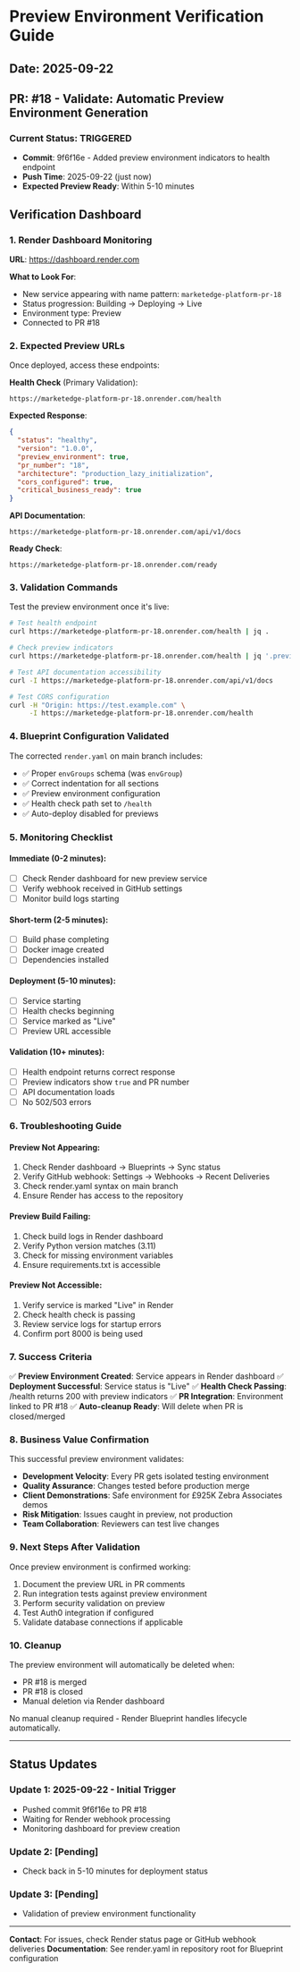 # Preview Environment Verification Guide

## Date: 2025-09-22
## PR: #18 - Validate: Automatic Preview Environment Generation

### Current Status: TRIGGERED
- **Commit**: 9f6f16e - Added preview environment indicators to health endpoint
- **Push Time**: 2025-09-22 (just now)
- **Expected Preview Ready**: Within 5-10 minutes

## Verification Dashboard

### 1. Render Dashboard Monitoring
**URL**: https://dashboard.render.com

**What to Look For**:
- New service appearing with name pattern: `marketedge-platform-pr-18`
- Status progression: Building → Deploying → Live
- Environment type: Preview
- Connected to PR #18

### 2. Expected Preview URLs
Once deployed, access these endpoints:

**Health Check** (Primary Validation):
```
https://marketedge-platform-pr-18.onrender.com/health
```

**Expected Response**:
```json
{
  "status": "healthy",
  "version": "1.0.0",
  "preview_environment": true,
  "pr_number": "18",
  "architecture": "production_lazy_initialization",
  "cors_configured": true,
  "critical_business_ready": true
}
```

**API Documentation**:
```
https://marketedge-platform-pr-18.onrender.com/api/v1/docs
```

**Ready Check**:
```
https://marketedge-platform-pr-18.onrender.com/ready
```

### 3. Validation Commands

Test the preview environment once it's live:

```bash
# Test health endpoint
curl https://marketedge-platform-pr-18.onrender.com/health | jq .

# Check preview indicators
curl https://marketedge-platform-pr-18.onrender.com/health | jq '.preview_environment, .pr_number'

# Test API documentation accessibility
curl -I https://marketedge-platform-pr-18.onrender.com/api/v1/docs

# Test CORS configuration
curl -H "Origin: https://test.example.com" \
     -I https://marketedge-platform-pr-18.onrender.com/health
```

### 4. Blueprint Configuration Validated

The corrected `render.yaml` on main branch includes:
- ✅ Proper `envGroups` schema (was `envGroup`)
- ✅ Correct indentation for all sections
- ✅ Preview environment configuration
- ✅ Health check path set to `/health`
- ✅ Auto-deploy disabled for previews

### 5. Monitoring Checklist

#### Immediate (0-2 minutes):
- [ ] Check Render dashboard for new preview service
- [ ] Verify webhook received in GitHub settings
- [ ] Monitor build logs starting

#### Short-term (2-5 minutes):
- [ ] Build phase completing
- [ ] Docker image created
- [ ] Dependencies installed

#### Deployment (5-10 minutes):
- [ ] Service starting
- [ ] Health checks beginning
- [ ] Service marked as "Live"
- [ ] Preview URL accessible

#### Validation (10+ minutes):
- [ ] Health endpoint returns correct response
- [ ] Preview indicators show `true` and PR number
- [ ] API documentation loads
- [ ] No 502/503 errors

### 6. Troubleshooting Guide

#### Preview Not Appearing:
1. Check Render dashboard → Blueprints → Sync status
2. Verify GitHub webhook: Settings → Webhooks → Recent Deliveries
3. Check render.yaml syntax on main branch
4. Ensure Render has access to the repository

#### Preview Build Failing:
1. Check build logs in Render dashboard
2. Verify Python version matches (3.11)
3. Check for missing environment variables
4. Ensure requirements.txt is accessible

#### Preview Not Accessible:
1. Verify service is marked "Live" in Render
2. Check health check is passing
3. Review service logs for startup errors
4. Confirm port 8000 is being used

### 7. Success Criteria

✅ **Preview Environment Created**: Service appears in Render dashboard
✅ **Deployment Successful**: Service status is "Live"
✅ **Health Check Passing**: /health returns 200 with preview indicators
✅ **PR Integration**: Environment linked to PR #18
✅ **Auto-cleanup Ready**: Will delete when PR is closed/merged

### 8. Business Value Confirmation

This successful preview environment validates:
- **Development Velocity**: Every PR gets isolated testing environment
- **Quality Assurance**: Changes tested before production merge
- **Client Demonstrations**: Safe environment for £925K Zebra Associates demos
- **Risk Mitigation**: Issues caught in preview, not production
- **Team Collaboration**: Reviewers can test live changes

### 9. Next Steps After Validation

Once preview environment is confirmed working:
1. Document the preview URL in PR comments
2. Run integration tests against preview environment
3. Perform security validation on preview
4. Test Auth0 integration if configured
5. Validate database connections if applicable

### 10. Cleanup

The preview environment will automatically be deleted when:
- PR #18 is merged
- PR #18 is closed
- Manual deletion via Render dashboard

No manual cleanup required - Render Blueprint handles lifecycle automatically.

---

## Status Updates

### Update 1: 2025-09-22 - Initial Trigger
- Pushed commit 9f6f16e to PR #18
- Waiting for Render webhook processing
- Monitoring dashboard for preview creation

### Update 2: [Pending]
- Check back in 5-10 minutes for deployment status

### Update 3: [Pending]
- Validation of preview environment functionality

---

**Contact**: For issues, check Render status page or GitHub webhook deliveries
**Documentation**: See render.yaml in repository root for Blueprint configuration